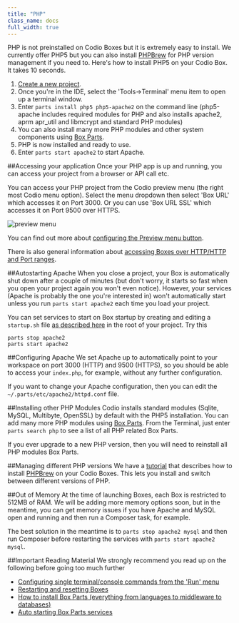 ```yaml
---
title: "PHP"
class_name: docs
full_width: true
---
```


PHP is not preinstalled on Codio Boxes but it is extremely easy to install. We currently offer PHP5 but you can also install [PHPBrew](/docs/specifics/php-brew) for PHP version management if you need to. Here's how to install PHP5 on your Codio Box. It takes 10 seconds.

1. [Create a new project](/docs/console/creating).
1. Once you're in the IDE, select the 'Tools->Terminal' menu item to open up a terminal window.
1. Enter `parts install php5 php5-apache2` on the command line (php5-apache includes required modules for PHP and also installs apache2, aprm apr_util and libmcrypt and standard PHP modules)
1. You can also install many more PHP modules and other system components using [Box Parts](/docs/boxes/box-parts).
1. PHP is now installed and ready to use.
1. Enter `parts start apache2` to start Apache.

##Accessing your application
Once your PHP app is up and running, you can access your project from a browser or API call etc. 

You can access your PHP project from the Codio preview menu (the right most Codio menu option). Select the menu dropdown then select 'Box URL' which accesses it on Port 3000. Or you can use 'Box URL SSL' which accesses it on Port 9500 over HTTPS.

![preview menu](/img/docs/preview-deploy.png)

You can find out more about [configuring the Preview menu button](/docs/ide/inline-preview). 

There is also general information about [accessing Boxes over HTTP/HTTP and Port ranges](/docs/boxes/ext-access).

##Autostarting Apache
When you close a project, your Box is automatically shut down after a couple of minutes (but don't worry, it starts so fast when you open your project again you won't even notice). However, your services (Apache is probably the one you're interested in) won't automatically start unless you run `parts start apache2` each time you load your project.

You can set services to start on Box startup by creating and editing a `startup.sh` file [as described here](/docs/boxes/startup) in the root of your project. Try this

    parts stop apache2
    parts start apache2

##Configuring Apache
We set Apache up to automatically point to your workspace on port 3000 (HTTP) and 9500 (HTTPS), so you should be able to access your `index.php`, for example, without any further configuration.

If you want to change your Apache configuration, then you can edit the `~/.parts/etc/apache2/httpd.conf` file.

##Installing other PHP Modules
Codio installs standard modules (Sqlite, MySQL, Multibyte, OpenSSL) by default with the PHP5 installation. You can add many more PHP modules using [Box Parts](/docs/boxes/box-parts). From the Terminal, just enter `parts search php` to see a list of all PHP related Box Parts.

If you ever upgrade to a new PHP version, then you will need to reinstall all PHP modules Box Parts.

##Managing different PHP versions
We have a [tutorial](/docs/specifics/php-brew) that describes how to install [PHPBrew](https://github.com/c9s/phpbrew) on your Codio Boxes. This lets you install and switch between different versions of PHP.

##Out of Memory
At the time of launching Boxes, each Box is restricted to 512MB of RAM. We will be adding more memory options soon, but in the meantime, you can get memory issues if you have Apache and MySQL open and running and then run a Composer task, for example.

The best solution in the meantime is to `parts stop apache2 mysql` and then run Composer before restarting the services with `parts start apache2 mysql`.

##Important Reading Material
We strongly recommend you read up on the following before going too much further

- [Configuring single terminal/console commands from the 'Run' menu](/docs/boxes/run)
- [Restarting and resetting Boxes](/docs/boxes/restart-reset)
- [How to install Box Parts (everything from languages to middleware to databases)](/docs/boxes/box-parts)
- [Auto starting Box Parts services](/docs/boxes/startup)

